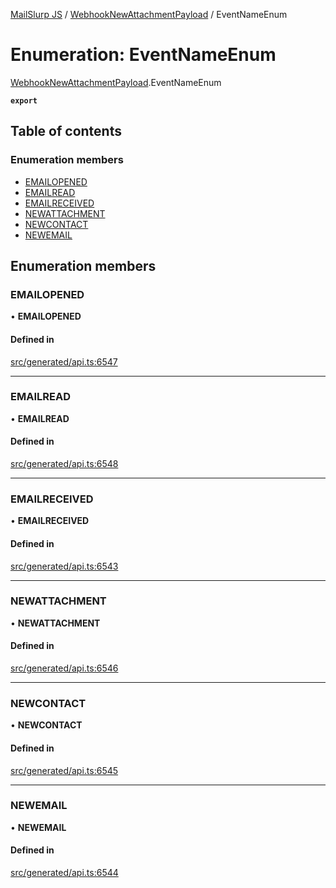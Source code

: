 [MailSlurp JS](../README.md) / [WebhookNewAttachmentPayload](../modules/WebhookNewAttachmentPayload.md) / EventNameEnum

# Enumeration: EventNameEnum

[WebhookNewAttachmentPayload](../modules/WebhookNewAttachmentPayload.md).EventNameEnum

**`export`**

## Table of contents

### Enumeration members

- [EMAILOPENED](WebhookNewAttachmentPayload.EventNameEnum.md#emailopened)
- [EMAILREAD](WebhookNewAttachmentPayload.EventNameEnum.md#emailread)
- [EMAILRECEIVED](WebhookNewAttachmentPayload.EventNameEnum.md#emailreceived)
- [NEWATTACHMENT](WebhookNewAttachmentPayload.EventNameEnum.md#newattachment)
- [NEWCONTACT](WebhookNewAttachmentPayload.EventNameEnum.md#newcontact)
- [NEWEMAIL](WebhookNewAttachmentPayload.EventNameEnum.md#newemail)

## Enumeration members

### EMAILOPENED

• **EMAILOPENED**

#### Defined in

[src/generated/api.ts:6547](https://github.com/mailslurp/mailslurp-client/blob/f0f645f/src/generated/api.ts#L6547)

___

### EMAILREAD

• **EMAILREAD**

#### Defined in

[src/generated/api.ts:6548](https://github.com/mailslurp/mailslurp-client/blob/f0f645f/src/generated/api.ts#L6548)

___

### EMAILRECEIVED

• **EMAILRECEIVED**

#### Defined in

[src/generated/api.ts:6543](https://github.com/mailslurp/mailslurp-client/blob/f0f645f/src/generated/api.ts#L6543)

___

### NEWATTACHMENT

• **NEWATTACHMENT**

#### Defined in

[src/generated/api.ts:6546](https://github.com/mailslurp/mailslurp-client/blob/f0f645f/src/generated/api.ts#L6546)

___

### NEWCONTACT

• **NEWCONTACT**

#### Defined in

[src/generated/api.ts:6545](https://github.com/mailslurp/mailslurp-client/blob/f0f645f/src/generated/api.ts#L6545)

___

### NEWEMAIL

• **NEWEMAIL**

#### Defined in

[src/generated/api.ts:6544](https://github.com/mailslurp/mailslurp-client/blob/f0f645f/src/generated/api.ts#L6544)
